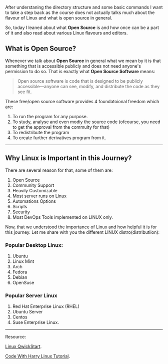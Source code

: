 After understaning the directory structure and some basic commands I want to take a step back as the course does not actually talks much about the flavour of Linux and what is open source in general.

So, today I leaned about what **Open Source** is and how once can be a part of it and also read about various Linux flavours and editors.

## What is Open Source?

Whenever we talk about **Open Source** in general what we mean by it is that something that is accessible publicly and does not need anyone's permission to do so. That is exactly what **Open Source Software** means:

> Open source software is code that is designed to be publicly accessible—anyone can see, modify, and distribute the code as they see fit.

These free/open source software provides 4 foundatoional freedom which are:

1. To run the program for any purpose.
2. To study, analyse and even modiy the source code (ofcourse, you need to get the approval from the commuity for that)
3. To redistribute the program
4. To create further derivatives program from it.
<hr>

## Why Linux is Important in this Journey?

There are several reason for that, some of them are:

1. Open Source
2. Community Support
3. Heavily Customizable
4. Most server runs on Linux
5. Automations Options
6. Scripts
7. Security 
8. Most DevOps Tools implemented on LINUX only.

Now, that we understood the importance of Linux and how helpful it is for this journey. Let me share with you the different LINUX distro(distributiion):

### Popular Desktop Linux:

1. Ubuntu
2. Linux Mint
3. Arch
4. Fedora
5. Debian
6. OpenSuse

### Popular Server Linux

1. Red Hat Enterprise Linux (RHEL)
2. Ubuntu Server
3. Centos
4. Suse Enterprise Linux.

<hr>

Resource:

[Linux QwickStart](https://github.com/PriyanshShrivastava/90DaysOfDevOps/blob/main/Resources/Linux%2BQuickstart%2BV5.pdf).

[Code With Harry Linux Tutorial](https://youtu.be/_tCY-c-sPZc).
